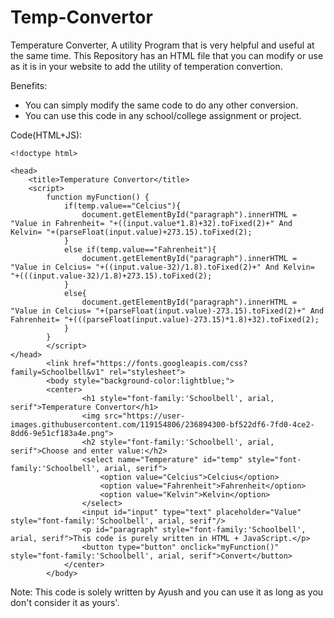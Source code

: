 # Temp-Convertor

Temperature Converter, A utility Program that is very helpful and useful at the same time. This Repository has an HTML file that you can modify or use as it is in your website to add the utility of temperation convertion.

Benefits:
* You can simply modify the same code to do any other conversion.
* You can use this code in any school/college assignment or project.

Code(HTML+JS):

	<!doctype html>
<html>

	<head>
		<title>Temperature Convertor</title>
		<script>
			function myFunction() {
				if(temp.value=="Celcius"){
					document.getElementById("paragraph").innerHTML = "Value in Fahrenheit= "+((input.value*1.8)+32).toFixed(2)+" And Kelvin= "+(parseFloat(input.value)+273.15).toFixed(2);
				}
				else if(temp.value=="Fahrenheit"){
					document.getElementById("paragraph").innerHTML = "Value in Celcius= "+((input.value-32)/1.8).toFixed(2)+" And Kelvin= "+(((input.value-32)/1.8)+273.15).toFixed(2);
				}
				else{
					document.getElementById("paragraph").innerHTML = "Value in Celcius= "+(parseFloat(input.value)-273.15).toFixed(2)+" And Fahrenheit= "+(((parseFloat(input.value)-273.15)*1.8)+32).toFixed(2);
				}
			}
        	</script>
	</head>
	        <link href="https://fonts.googleapis.com/css?family=Schoolbell&v1" rel="stylesheet">
	        <body style="background-color:lightblue;">
			<center>
			        <h1 style="font-family:'Schoolbell', arial, serif">Temperature Convertor</h1>
			        <img src="https://user-images.githubusercontent.com/119154806/236894300-bf522df6-7fd0-4ce2-8dd6-9e51cf183a4e.png">
			        <h2 style="font-family:'Schoolbell', arial, serif">Choose and enter value:</h2>
			        <select name="Temperature" id="temp" style="font-family:'Schoolbell', arial, serif">
				        <option value="Celcius">Celcius</option>
				        <option value="Fahrenheit">Fahrenheit</option>
				        <option value="Kelvin">Kelvin</option>
			        </select>
			        <input id="input" type="text" placeholder="Value" style="font-family:'Schoolbell', arial, serif"/>
			        <p id="paragraph" style="font-family:'Schoolbell', arial, serif">This code is purely written in HTML + JavaScript.</p>
			        <button type="button" onclick="myFunction()" style="font-family:'Schoolbell', arial, serif">Convert</button>
		        </center>
	        </body>
</html>


Note:
This code is solely written by Ayush and you can use it as long as you don't consider it as yours'.
